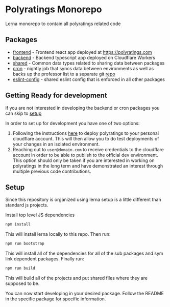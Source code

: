 # Polyratings Monorepo
Lerna monorepo to contain all polyratings related code

## Packages
* [frontend](./packages/frontend/) - Frontend react app deployed at https://polyratings.com
* [backend](./packages/backend/) - Backend typescript app deployed on Cloudflare Workers
* [shared](./packages/shared/) - Common data types related to sharing data between packages
* [cron](./packages/cron/) - nightly job that syncs data between environments as well as backs up the professor list to a separate git [repo](TODO://PROVIDE_URL)
* [eslint-config](./packages/eslint-config/) - shared eslint config that is enforced in all other packages

## Getting Ready for development
If you are not interested in developing the backend or cron packages you can skip to [setup](#Setup)

In order to set up for development you have one of two options:

1. Following the instructions [here](./docs/deployment.md) to deploy polyratings to your personal cloudflare account. This will then allow you to do test deployments of your changes in an isolated environment.
2. Reaching out to `user@domain.com` to receive credentials to the cloudflare account in order to be able to publish to the official dev environment. This option should only be taken if you are interested in working on polyratings in the long term and have demonstrated an interest through multiple previous code contributions.

## Setup
Since this repository is organized using lerna setup is a little different than standard js projects.

Install top level JS dependencies
```bash
npm install
```
This will install lerna locally to this repo. Then run:
```bash
npm run bootstrap
```
This will install all of the dependencies for all of the sub packages and sym link dependent packages. Finally run:
```bash
npm run build
```
This will build all of the projects and put shared files where they are supposed to be.

You can now start developing in your desired package. Follow the README in the specific package for specific information.
